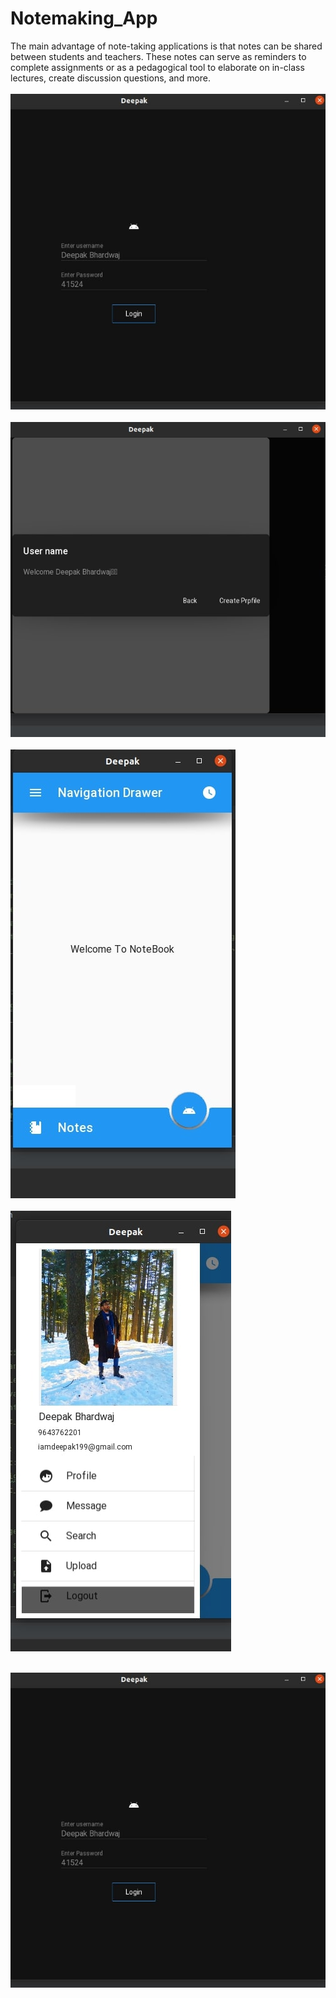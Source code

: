 # Notemaking_App
The main advantage of note-taking applications is that notes can be shared between students and teachers. These notes can serve as reminders to complete assignments or as a pedagogical tool to elaborate on in-class lectures, create discussion questions, and more.
 <br><br>
[![MasterHead](LoginPage.jpg)]()
 <br>
 <br>
[![MasterHead](Createaccount.jpg)]()
 <br>
 <br>
[![MasterHead](FrountPage.jpg)]()
 <br><br>
[![MasterHead](Profile.jpg)]()
 <br><br>

[![MasterHead](LoginPage.jpg)]()

